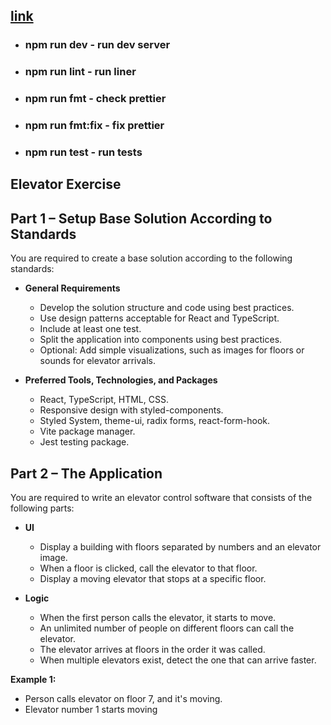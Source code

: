 ## [link](https://vingeb0.github.io/elevator_task/)
- ### npm run dev - run dev server
- ### npm run lint - run liner
- ### npm run fmt - check prettier
- ### npm run fmt:fix - fix prettier
- ### npm run test - run tests

## Elevator Exercise

## Part 1 – Setup Base Solution According to Standards

You are required to create a base solution according to the following standards:

- **General Requirements**

  - Develop the solution structure and code using best practices.
  - Use design patterns acceptable for React and TypeScript.
  - Include at least one test.
  - Split the application into components using best practices.
  - Optional: Add simple visualizations, such as images for floors or sounds for elevator arrivals.

- **Preferred Tools, Technologies, and Packages**
  - React, TypeScript, HTML, CSS.
  - Responsive design with styled-components.
  - Styled System, theme-ui, radix forms, react-form-hook.
  - Vite package manager.
  - Jest testing package.

## Part 2 – The Application

You are required to write an elevator control software that consists of the following parts:

- **UI**

  - Display a building with floors separated by numbers and an elevator image.
  - When a floor is clicked, call the elevator to that floor.
  - Display a moving elevator that stops at a specific floor.

- **Logic**
  - When the first person calls the elevator, it starts to move.
  - An unlimited number of people on different floors can call the elevator.
  - The elevator arrives at floors in the order it was called.
  - When multiple elevators exist, detect the one that can arrive faster.

**Example 1:**

- Person calls elevator on floor 7, and it's moving.
- Elevator number 1 starts moving
